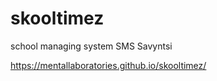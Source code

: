 # skooltimez
 school managing system SMS Savyntsi

https://mentallaboratories.github.io/skooltimez/
